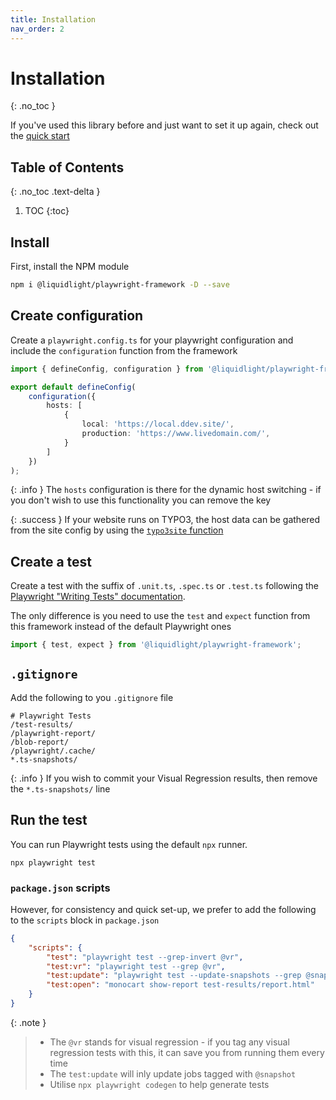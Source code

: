 ```yaml
---
title: Installation
nav_order: 2
---
```


# Installation
{: .no_toc }

If you've used this library before and just want to set it up again, check out the [quick start](./quick-start.html)

## Table of Contents
{: .no_toc .text-delta }

1. TOC
{:toc}

## Install

First, install the NPM module

```bash
npm i @liquidlight/playwright-framework -D --save
```

## Create configuration

Create a `playwright.config.ts` for your playwright configuration and include the `configuration` function from the framework

```ts
import { defineConfig, configuration } from '@liquidlight/playwright-framework';

export default defineConfig(
	configuration({
		hosts: [
			{
				local: 'https://local.ddev.site/',
				production: 'https://www.livedomain.com/',
			}
		]
	})
);
```

{: .info }
The `hosts` configuration is there for the dynamic host switching - if you don't wish to use this functionality you can remove the key

{: .success }
If your website runs on TYPO3, the host data can be gathered from the site config by using the [`typo3site` function](./customisation/typo3site.html)


## Create a test

Create a test with the suffix of `.unit.ts`, `.spec.ts` or `.test.ts` following the [Playwright "Writing Tests" documentation](https://playwright.dev/docs/writing-tests).

The only difference is you need to use the `test` and `expect` function from this framework instead of the default Playwright ones

```ts
import { test, expect } from '@liquidlight/playwright-framework';
```

## `.gitignore`

Add the following to you `.gitignore` file

```
# Playwright Tests
/test-results/
/playwright-report/
/blob-report/
/playwright/.cache/
*.ts-snapshots/
```

{: .info }
If you wish to commit your Visual Regression results, then remove the `*.ts-snapshots/` line

## Run the test

You can run Playwright tests using the default `npx` runner.

```
npx playwright test
```

### `package.json` scripts

However, for consistency and quick set-up, we prefer to add the following to the `scripts` block in `package.json`

```json
{
	"scripts": {
		"test": "playwright test --grep-invert @vr",
		"test:vr": "playwright test --grep @vr",
		"test:update": "playwright test --update-snapshots --grep @snapshot",
		"test:open": "monocart show-report test-results/report.html"
	}
}
```

{: .note }
> - The `@vr` stands for visual regression - if you tag any visual regression tests with this, it can save you from running them every time
> - The `test:update` will inly update jobs tagged with `@snapshot`
> - Utilise `npx playwright codegen` to help generate tests
